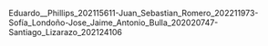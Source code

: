 Eduardo__Phillips_202115611-Juan_Sebastian_Romero_202211973-Sofía_Londoño-Jose_Jaime_Antonio_Bulla_202020747-Santiago_Lizarazo_202124106
